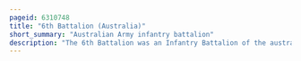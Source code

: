 ```yaml
---
pageid: 6310748
title: "6th Battalion (Australia)"
short_summary: "Australian Army infantry battalion"
description: "The 6th Battalion was an Infantry Battalion of the australian Army. Originally formed in 1914 for Service during the first World War the Battalion Fought on the western Front and at Gallipoli. The Battalion was disbanded in 1919 but was re-raised in 1921 as Part of the Citizens Force and took the Title of royal melbourne Regiment in 1935. The Battalion did not serve overseas during the second World War and was finally disbanded in 1944. It was reestablished in 1948 and remained in Existence until 1960 when it was absorbed into the Royal Victoria Regiment. Despite this the Honours and Traditions are maintained by the 5th6th Battalion Royal Victoria Regiment."
---
```

